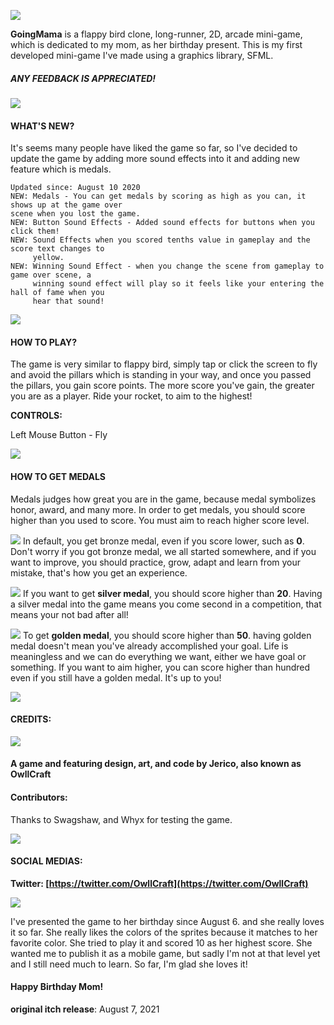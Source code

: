![](https://img.itch.zone/aW1nLzY2ODIyMjMucG5n/original/qowVjR.png)  


**GoingMama**  is a flappy bird clone, long-runner, 2D, arcade mini-game, which is dedicated to my mom, as her birthday present. This is my first developed mini-game I've made using a graphics library, SFML.

##### ANY FEEDBACK IS APPRECIATED!
![](https://img.itch.zone/aW1nLzY2ODIyMjMucG5n/original/qowVjR.png)
#### WHAT'S NEW?
It's seems many people have liked the game so far, so I've decided to update the game by adding more sound effects into it and adding new feature which is medals.
```
Updated since: August 10 2020
NEW: Medals - You can get medals by scoring as high as you can, it shows up at the game over 
scene when you lost the game. 
NEW: Button Sound Effects - Added sound effects for buttons when you click them!
NEW: Sound Effects when you scored tenths value in gameplay and the score text changes to 
	 yellow.
NEW: Winning Sound Effect - when you change the scene from gameplay to game over scene, a 
	 winning sound effect will play so it feels like your entering the hall of fame when you 
	 hear that sound!
```

![](https://img.itch.zone/aW1nLzY2ODIyMjMucG5n/original/qowVjR.png)  

#### HOW TO PLAY?

The game is very similar to flappy bird, simply tap or click the screen to fly and avoid the pillars which is standing in your way, and once you passed the pillars, you gain score points. The more score you've gain, the greater you are as a player. Ride your rocket, to aim to the highest!

**CONTROLS:**  

Left Mouse Button - Fly

![](https://img.itch.zone/aW1nLzY2ODIyMjUucG5n/original/wy%2Fyx0.png)
#### HOW TO GET MEDALS
Medals judges how great you are in the game, because medal symbolizes honor, award, and many more. In order to get medals, you should score higher than you used to score. You must aim to reach higher score level.

![](https://img.itch.zone/aW1nLzY3MDkwMzkucG5n/original/cPI%2Byi.png)
In default, you get bronze medal, even if you score lower, such as **0**. Don't worry if you got bronze medal, we all started somewhere, and if you want to improve, you should practice, grow, adapt and learn from your mistake, that's how you get an experience.

![](https://img.itch.zone/aW1nLzY3MDkwNDMucG5n/original/RGeqP2.png)
If you want to get **silver medal**, you should score higher than **20**. Having a silver medal into the game means you come second in a competition, that means your not bad after all!

![](https://img.itch.zone/aW1nLzY3MDkwNDEucG5n/original/kHUtLo.png)
To get **golden medal**, you should score higher than **50**. having golden medal doesn't mean you've already accomplished your goal. Life is meaningless and we can do everything we want, either we have goal or something. If you want to aim higher, you can score higher than hundred even if you still have a golden medal. It's up to you!

![](https://img.itch.zone/aW1nLzY2ODIyMjUucG5n/original/wy%2Fyx0.png)  

#### CREDITS:

![](https://img.itch.zone/aW1nLzY2ODIwNTcucG5n/original/AUQR%2Bi.png)  

#### A game and featuring design, art, and code by Jerico, also known as OwllCraft

#### Contributors:

Thanks to Swagshaw, and Whyx for testing the game.

![](https://img.itch.zone/aW1nLzY2ODIyMjUucG5n/original/wy%2Fyx0.png)  

#### SOCIAL MEDIAS:

**Twitter: [https://twitter.com/OwllCraft](https://twitter.com/OwllCraft)**

![](https://img.itch.zone/aW1nLzY2ODIyMjUucG5n/original/wy%2Fyx0.png)

I've presented the game to her birthday since August 6. and she really loves it so far. She really likes the colors of the sprites because it matches to her favorite color. She tried to play it and scored 10 as her highest score. She wanted me to publish it as a mobile game, but sadly I'm not at that level yet and I still need much to learn. So far, I'm glad she loves it!

#### Happy Birthday Mom!

**original itch release**: August 7, 2021
